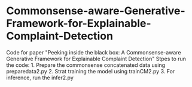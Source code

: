 # Commonsense-aware-Generative-Framework-for-Explainable-Complaint-Detection
Code for paper "Peeking inside the black box: A Commonsense-aware Generative Framework for Explainable Complaint Detection"
Stpes to run the code:
    1. Prepare the commonsense concatenated data using preparedata2.py
    2. Strat training the model using trainCM2.py
    3. For inference, run the infer2.py
